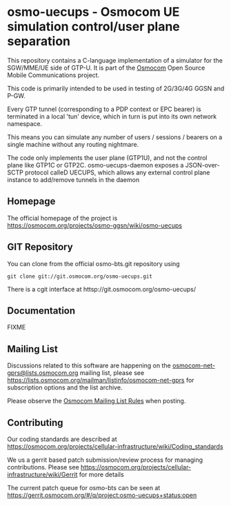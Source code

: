 osmo-uecups - Osmocom UE simulation control/user plane separation
=================================================================

This repository contains a C-language implementation of a simulator for
the SGW/MME/UE side of GTP-U. It is part of the
[Osmocom](https://osmocom.org/) Open Source Mobile Communications
project.

This code is primarily intended to be used in testing of 2G/3G/4G GGSN and P-GW.

Every GTP tunnel (corresponding to a PDP context or EPC bearer) is terminated
in a local 'tun' device, which in turn is put into its own network namespace.

This means you can simulate any number of users / sessions / bearers on a single
machine without any routing nightmare.

The code only implements the user plane (GTP1U), and not the control plane like
GTP1C or GTP2C.  osmo-uecups-daemon exposes a JSON-over-SCTP protocol calleD UECUPS,
which allows any external control plane instance to add/remove tunnels in the
daemon

Homepage
--------

The official homepage of the project is
https://osmocom.org/projects/osmo-ggsn/wiki/osmo-uecups

GIT Repository
--------------

You can clone from the official osmo-bts.git repository using

	git clone git://git.osmocom.org/osmo-uecups.git

There is a cgit interface at httsp://git.osmocom.org/osmo-uecups/

Documentation
-------------

FIXME

Mailing List
------------

Discussions related to this software are happening on the
osmocom-net-gprs@lists.osmocom.org mailing list, please see
https://lists.osmocom.org/mailman/listinfo/osmocom-net-gprs for subscription
options and the list archive.

Please observe the [Osmocom Mailing List
Rules](https://osmocom.org/projects/cellular-infrastructure/wiki/Mailing_List_Rules)
when posting.


Contributing
------------
Our coding standards are described at
https://osmocom.org/projects/cellular-infrastructure/wiki/Coding_standards

We us a gerrit based patch submission/review process for managing
contributions.  Please see
https://osmocom.org/projects/cellular-infrastructure/wiki/Gerrit for
more details

The current patch queue for osmo-bts can be seen at
https://gerrit.osmocom.org/#/q/project:osmo-uecups+status:open
